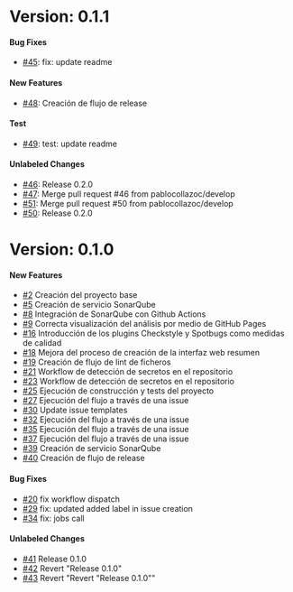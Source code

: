 # Version: 0.1.1


#### Bug Fixes

* [#45](https://github.com/pablocollazoc/microflow/pull/45): fix: update readme

#### New Features

* [#48](https://github.com/pablocollazoc/microflow/pull/48): Creación de flujo de release

#### Test

* [#49](https://github.com/pablocollazoc/microflow/pull/49): test: update readme

#### Unlabeled Changes

* [#46](https://github.com/pablocollazoc/microflow/pull/46): Release 0.2.0
* [#47](https://github.com/pablocollazoc/microflow/pull/47): Merge pull request #46 from pablocollazoc/develop
* [#51](https://github.com/pablocollazoc/microflow/pull/51): Merge pull request #50 from pablocollazoc/develop
* [#50](https://github.com/pablocollazoc/microflow/pull/50): Release 0.2.0


# Version: 0.1.0


#### New Features

* [#2](https://github.com/pablocollazoc/microflow/pull/2) Creación del proyecto base
* [#5](https://github.com/pablocollazoc/microflow/pull/5) Creación de servicio SonarQube
* [#8](https://github.com/pablocollazoc/microflow/pull/8) Integración de SonarQube con Github Actions
* [#9](https://github.com/pablocollazoc/microflow/pull/9) Correcta visualización del análisis por medio de GitHub Pages
* [#16](https://github.com/pablocollazoc/microflow/pull/16) Introducción de los plugins Checkstyle y Spotbugs como medidas de calidad
* [#18](https://github.com/pablocollazoc/microflow/pull/18) Mejora del proceso de creación de la interfaz web resumen
* [#19](https://github.com/pablocollazoc/microflow/pull/19) Creación de flujo de lint de ficheros
* [#21](https://github.com/pablocollazoc/microflow/pull/21) Workflow de detección de secretos en el repositorio 
* [#23](https://github.com/pablocollazoc/microflow/pull/23) Workflow de detección de secretos en el repositorio
* [#25](https://github.com/pablocollazoc/microflow/pull/25) Ejecución de construcción y tests del proyecto
* [#27](https://github.com/pablocollazoc/microflow/pull/27) Ejecución del flujo a través de una issue
* [#30](https://github.com/pablocollazoc/microflow/pull/30) Update issue templates
* [#32](https://github.com/pablocollazoc/microflow/pull/32) Ejecución del flujo a través de una issue
* [#35](https://github.com/pablocollazoc/microflow/pull/35) Ejecución del flujo a través de una issue
* [#37](https://github.com/pablocollazoc/microflow/pull/37) Ejecución del flujo a través de una issue
* [#39](https://github.com/pablocollazoc/microflow/pull/39) Creación de servicio SonarQube
* [#40](https://github.com/pablocollazoc/microflow/pull/40) Creación de flujo de release

#### Bug Fixes

* [#20](https://github.com/pablocollazoc/microflow/pull/20) fix workflow dispatch
* [#29](https://github.com/pablocollazoc/microflow/pull/29) fix: updated added label in issue creation
* [#34](https://github.com/pablocollazoc/microflow/pull/34) fix: jobs call

#### Unlabeled Changes

* [#41](https://github.com/pablocollazoc/microflow/pull/41) Release 0.1.0
* [#42](https://github.com/pablocollazoc/microflow/pull/42) Revert "Release 0.1.0"
* [#43](https://github.com/pablocollazoc/microflow/pull/43) Revert "Revert "Release 0.1.0""